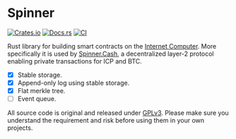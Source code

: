 # Spinner

[![Crates.io](https://img.shields.io/crates/v/spnr-lib.svg)](https://crates.io/crates/spnr-lib)
[![Docs.rs](https://docs.rs/spnr-lib/badge.svg)](https://docs.rs/spnr-lib)
[![CI](https://github.com/spinner-cash/lib-rs/workflows/CI/badge.svg)](https://github.com/spinner-cash/lib-rs/actions)

Rust library for building smart contracts on the [Internet Computer].
More specifically it is used by [Spinner.Cash], a decentralized layer-2 protocol enabling private transactions for ICP and BTC.

- [x] Stable storage.
- [x] Append-only log using stable storage.
- [x] Flat merkle tree.
- [ ] Event queue.

All source code is original and released under [GPLv3](./LICENSE).
Please make sure you understand the requirement and risk before using them in your own projects.

[Internet Computer]: https://wiki.internetcomputer.org
[Spinner.Cash]: https://spinner.cash
